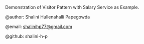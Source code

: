 Demonstration of Visitor Pattern with Salary Service as Example.

@author: Shalini Hullenahalli Papegowda

@email: shalinihp77@gmail.com

@github: shalini-h-p
